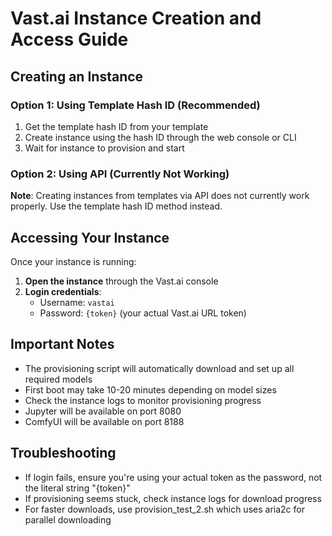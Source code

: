 # Vast.ai Instance Creation and Access Guide

## Creating an Instance

### Option 1: Using Template Hash ID (Recommended)
1. Get the template hash ID from your template
2. Create instance using the hash ID through the web console or CLI
3. Wait for instance to provision and start

### Option 2: Using API (Currently Not Working)
**Note**: Creating instances from templates via API does not currently work properly. Use the template hash ID method instead.

## Accessing Your Instance

Once your instance is running:

1. **Open the instance** through the Vast.ai console
2. **Login credentials**:
   - Username: `vastai`
   - Password: `{token}` (your actual Vast.ai URL token)

## Important Notes

- The provisioning script will automatically download and set up all required models
- First boot may take 10-20 minutes depending on model sizes
- Check the instance logs to monitor provisioning progress
- Jupyter will be available on port 8080
- ComfyUI will be available on port 8188

## Troubleshooting

- If login fails, ensure you're using your actual token as the password, not the literal string "{token}"
- If provisioning seems stuck, check instance logs for download progress
- For faster downloads, use provision_test_2.sh which uses aria2c for parallel downloading